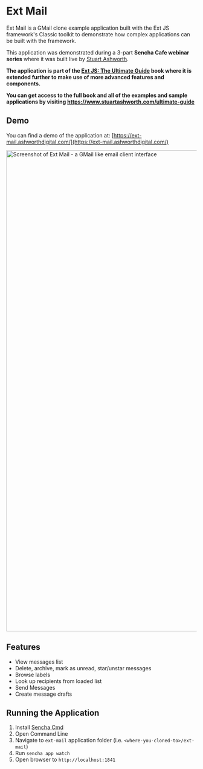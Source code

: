 # Ext Mail

Ext Mail is a GMail clone example application built with the Ext JS framework's Classic toolkit to demonstrate how complex applications can be built with the framework.

This application was demonstrated during a 3-part **Sencha Cafe webinar series** where it was built live by [Stuart Ashworth](https://www.stuartashworth.com).

**The application is part of the [Ext JS: The Ultimate Guide](https://www.stuartashworth.com/ultimate-guide) book where it is extended further to make use of more advanced features and components.**

**You can get access to the full book and all of the examples and sample applications by visiting https://www.stuartashworth.com/ultimate-guide**

## Demo

You can find a demo of the application at: [https://ext-mail.ashworthdigital.com/](https://ext-mail.ashworthdigital.com/)

<img width="1271" alt="Screenshot of Ext Mail - a GMail like email client interface" src="https://user-images.githubusercontent.com/917319/153291635-505998d4-b375-4940-bb01-0dfbbdb62325.png">

## Features

- View messages list
- Delete, archive, mark as unread, star/unstar messages
- Browse labels
- Look up recipients from loaded list
- Send Messages
- Create message drafts

## Running the Application

1. Install [Sencha Cmd](https://www.sencha.com/products/extjs/cmd-download/)
2. Open Command Line
3. Navigate to `ext-mail` application folder (i.e. `<where-you-cloned-to>/ext-mail`)
4. Run `sencha app watch`
5. Open browser to `http://localhost:1841`

